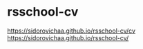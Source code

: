 # rsschool-cv
https://sidorovichaa.github.io/rsschool-cv/cv
https://sidorovichaa.github.io/rsschool-cv/
